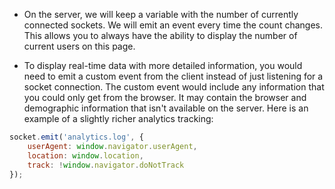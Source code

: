 - On the server, we will keep a variable with the number of currently connected sockets. We
will emit an event every time the count changes. This allows you to always have the ability to
display the number of current users on this page.

- To display real-time data with more detailed information, you would need to emit a custom
event from the client instead of just listening for a socket connection. The custom event would
include any information that you could only get from the browser. It may contain the browser
and demographic information that isn't available on the server. Here is an example of a
slightly richer analytics tracking:

```javascript
socket.emit('analytics.log', {
    userAgent: window.navigator.userAgent,
    location: window.location,
    track: !window.navigator.doNotTrack
});
```
